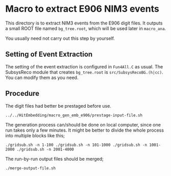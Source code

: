 # Macro to extract E906 NIM3 events

This directory is to extract NIM3 events from the E906 digit files.
It outputs a small ROOT file named `bg_tree.root`, which will be used later in `macro_ana`.

You usually need not carry out this step by yourself.


## Setting of Event Extraction

The setting of the event extraction is configured in `Fun4All.C` as usual.
The SubsysReco module that creates `bg_tree.root` is `src/SubsysRecoBG.(h|cc)`.
You can modify them as you need.


## Procedure

The digit files had better be prestaged before use.

```
../../HitEmbedding/macro_gen_emb_e906/prestage-input-file.sh
```

The generation process can/should be done on local computer, since one run takes only a few minutes.
It might be better to divide the whole process into multiple blocks like this;

``
./gridsub.sh -n 1-100
./gridsub.sh -n 101-1000
./gridsub.sh -n 1001-2000
./gridsub.sh -n 2001-4000
``

The run-by-run output files should be merged;

```
./merge-output-file.sh
```
